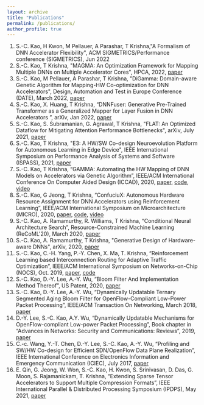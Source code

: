 ```yaml
---
layout: archive
title: "Publications"
permalink: /publications/
author_profile: true
---
```


1. S.-C. Kao, H Kwon, M Pellauer, A Parashar, T Krishna,"A Formalism of DNN Accelerator Flexibility", ACM SIGMETRICS/Performance conference (SIGMETRICS), Jun 2022
2. S.-C. Kao, T Krishna, "MAGMA: An Optimization Framework for Mapping Multiple DNNs on Multiple Accelerator Cores", HPCA, 2022, [paper](https://arxiv.org/abs/2104.13997)
3. S.-C. Kao, M Pellauer, A Parashar, T Krishna, "DiGamma: Domain-aware Genetic Algorithm for Mapping-HW Co-optimization for DNN Accelerators", Design, Automation and Test in Europe Conference (DATE), March 2022, [paper](https://arxiv.org/abs/2201.11220)
4. S.-C. Kao, X. Huang, T Krishna, “DNNFuser: Generative Pre-Trained Transformer as a Generalized Mapper for Layer Fusion in DNN Accelerators ”, arXiv, Jan 2022, [paper](https://arxiv.org/abs/2201.11218)
5. S.-C. Kao, S. Subramanian, G. Agrawal, T Krishna, "FLAT: An Optimized Dataflow for Mitigating Attention Performance Bottlenecks", arXiv, July 2021, [paper](https://arxiv.org/abs/2107.06419)
6. S.-C. Kao, T Krishna, "E3: A HW/SW Co-design Neuroevolution Platform for Autonomous Learning in Edge Device", IEEE International Symposium on Performance Analysis of Systems and Software (ISPASS), 2021, [paper](https://cpb-us-w2.wpmucdn.com/sites.gatech.edu/dist/c/332/files/2021/04/e3-inax_ispass2021.pdf)
7. S.-C. Kao, T Krishna, “GAMMA: Automating the HW Mapping of DNN Models on Accelerators via Genetic Algorithm”, IEEE/ACM International Conference On Computer Aided Design (ICCAD), 2020, [paper](https://cpb-us-w2.wpmucdn.com/sites.gatech.edu/dist/c/332/files/2020/08/gamma_iccad2020.pdf), [code](https://github.com/maestro-project/gamma), [video](https://www.youtube.com/watch?v=gfBFRBbcA10)
8. S.-C. Kao, G Jeong, T Krishna, “ConfuciuX: Autonomous Hardware Resource Assignment for DNN Accelerators using Reinforcement Learning”, IEEE/ACM International Symposium on Microarchitecture (MICRO), 2020, [paper](https://arxiv.org/pdf/2009.02010.pdf), [code](https://github.com/maestro-project/confuciux), [video](https://www.youtube.com/watch?v=qHuO_38CdWQ)
9. S.-C. Kao, A. Ramamurthy, R. Williams, T Krishna, “Conditional Neural Architecture Search”, Resource-Constrained Machine Learning (ReCoML'20), March 2020, [paper](https://arxiv.org/abs/2006.03969)
10. S.-C. Kao, A. Ramamurthy, T Krishna, "Generative Design of Hardware-aware DNNs", arXiv, 2020, [paper](https://arxiv.org/abs/2006.03968)
11. S.-C. Kao, C.-H. Yang, P.-Y. Chen, X. Ma, T. Krishna, “Reinforcement Learning based Interconnection Routing for Adaptive Traffic Optimization”, IEEE/ACM International Symposium on Networks-on-Chip (NOCS), Oct. 2019, [paper](https://arxiv.org/abs/1908.04484), [code](https://github.com/felix0901/interconnect-routing-gym)
12. S.-C. Kao, D.-Y. Lee, A.-Y. Wu, “Bloom Filter And Implementation Method Thereof”, US Patent, 2020, [paper](https://patentscope.wipo.int/search/en/detail.jsf?docId=US277544115)
13. S.-C. Kao, D.-Y. Lee, A.-Y. Wu, “Dynamically Updatable Ternary Segmented Aging Bloom Filter for OpenFlow-Compliant Low-Power Packet Processing”, IEEE/ACM Transaction On Networking, March 2018, [paper](https://ieeexplore.ieee.org/document/8322446)
14. D.-Y. Lee, S.-C. Kao, A.Y. Wu, “Dynamically Updatable Mechanisms for OpenFlow-compliant Low-power Packet Processing”, Book chapter in “Advances in Networks: Security and Communications: Reviews”, 2019, [paper](https://www.amazon.com/Advances-Networks-Security-Communications-Reviews/dp/8409145103)
15. C.-c. Wang, Y.-T. Chen, D.-Y. Lee, S.-C. Kao, A.-Y. Wu, “Profiling and SW/HW Co-design for Efficient SDN/OpenFlow Data Plane Realization”, IEEE International Conference on Electronics Information and Emergency Communication (ICIEC), July 2017, [paper](https://ieeexplore.ieee.org/abstract/document/8076600?casa_token=LmO1pAYgoQAAAAAA:2Kw-Utns6LMoQOgM6EwT1jafpZ28OF8ZvHmr106mFyuMjQINZrWYijo4n_popQZdllC6-B70AXY)
16. E. Qin, G. Jeong, W. Won, S.-C. Kao, H. Kwon, S. Srinivasan, D. Das, G. Moon, S. Rajamanickam, T. Krishna, “Extending Sparse Tensor Accelerators to Support Multiple Compression Formats”, IEEE International Parallel & Distributed Processing Symposium (IPDPS), May 2021, [paper](https://arxiv.org/pdf/2103.10452.pdf)

